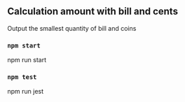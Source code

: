 ## Calculation amount with bill and cents

Output the smallest quantity of bill and coins

### `npm start`

npm run start

### `npm test`

npm run jest
